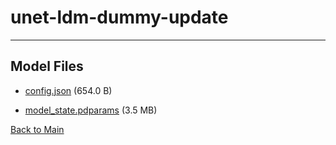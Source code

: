 
# unet-ldm-dummy-update
---



## Model Files

- [config.json](https://paddlenlp.bj.bcebos.com/models/community/fusing/unet-ldm-dummy-update/config.json) (654.0 B)

- [model_state.pdparams](https://paddlenlp.bj.bcebos.com/models/community/fusing/unet-ldm-dummy-update/model_state.pdparams) (3.5 MB)


[Back to Main](../../)